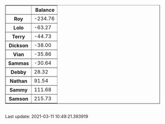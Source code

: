 <table border="1" class="dataframe">
  <thead>
    <tr style="text-align: right;">
      <th></th>
      <th>Balance</th>
    </tr>
  </thead>
  <tbody>
    <tr>
      <th>Roy</th>
      <td>-234.76</td>
    </tr>
    <tr>
      <th>Lolo</th>
      <td>-63.27</td>
    </tr>
    <tr>
      <th>Terry</th>
      <td>-44.73</td>
    </tr>
    <tr>
      <th>Dickson</th>
      <td>-38.00</td>
    </tr>
    <tr>
      <th>Vian</th>
      <td>-35.86</td>
    </tr>
    <tr>
      <th>Sammas</th>
      <td>-30.64</td>
    </tr>
    <tr>
      <th>Debby</th>
      <td>28.32</td>
    </tr>
    <tr>
      <th>Nathan</th>
      <td>91.54</td>
    </tr>
    <tr>
      <th>Sammy</th>
      <td>111.68</td>
    </tr>
    <tr>
      <th>Samson</th>
      <td>215.73</td>
    </tr>
  </tbody>
</table><br>Last update: 2021-03-11 10:49:21.393919<br>